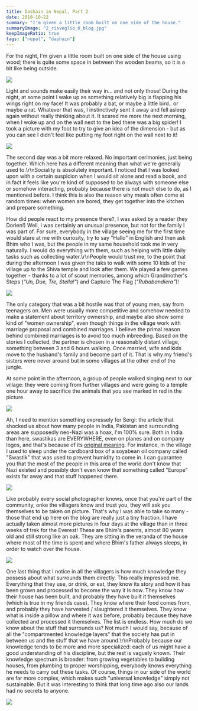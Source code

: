 ```yaml
---
title: Dashain in Nepal, Part 2
date: 2010-10-22
summary: "I'm given a little room built on one side of the house."
summaryImage: "2_risveglio_0_blog.jpg"
keepImageRatio: true
tags: ["nepal", "dashain"]
---
```


For the night, I'm given a little room built on one side of the house using wood; there is quite some space in between the wooden beams, so it is a bit like being outside.

![](2_dormire_prima_blog.jpg)

Light and sounds make easily their way in... and not only those! During the night, at some point I wake up as something relatively big is flapping his wings right on my face! It was probably a bat, or maybe a little bird.. or maybe a rat. Whatever that was, I instinctively sent it away and fell asleep again without really thinking about it. It scared me more the next morning, when I woke up and on the wall next to the bed there was a big spider! I took a picture with my foot to try to give an idea of the dimension - but as you can see I didn't feel like putting my foot right on the wall next to it!

![](2_risveglio_0_blog.jpg)

The second day was a bit more relaxed. No important cerimonies, just being together. Which here has a different meaning than what we're generally used to.\r\nSociality is absolutely important. I noticed that I was looked upon with a certain suspicion when I would sit alone and read a book, and in fact it feels like you're kind of supposed to be always with someone else or somehow interacting, probably because there is not much else to do, as I mentioned before. I think this is also the reason why meals often come at random times: when women are bored, they get together into the kitchen and prepare something.

How did people react to my presence there?, I was asked by a reader (hey Dorien!) Well, I was certainly an unusual presence, but not for the family I was part of. For sure, everybody in the village seeing me for the first time would stare at me with curiosity, try to say "Hallo" in English and then ask Bhim who I was, but the people in my same household took me in very naturally. I would do everything with them, such as helping with little daily tasks such as collecting water.\r\nPeople would trust me, to the point that during the afternoon I was given the taks to walk with some 10 kids of the village up to the Shiva temple and look after them. We played a few games together - thanks to a lot of scout memories, among which Grandmother's Steps (_"Un, Due, Tre, Stella!"_) and Capture The Flag (_"Rubabandiera"_)!

![](2_rubabandiera_2_blog.jpg)

The only category that was a bit hostile was that of young men, say from teenagers on. Men were usually more competitive and somehow needed to make a statement about territory ownership, and maybe also show some kind of "women ownership", even though things in the village work with marriage proposal and combined marriages. I believe the primal reason behind combined marriages is to avoid too much inbreeding. Based on the stories I collected, the partner is chosen in a reasonably distant village, something between 3 and 6 hours walking. Once married, wife and kids move to the husband's family and become part of it. That is why my friend's sisters were never around but in some villages at the other end of the jungle.

At some point in the afternoon, a group of people walked singing next to our village: they were coming from further villages and were going to a temple one hour away to sacrifice the animals that you see marked in red in the picture.

![](2_marcia_1_blog.jpg)

Ah, I need to mention something expressely for Sergi: the article that shocked us about how many people in India, Pakistan and surrounding areas are supposedly neo-Nazi was a hoax, I'm 100% sure. Both in India than here, swastikas are EVERYWHERE, even on planes and on company logos, and that's because of its [original meaning](http://history1900s.about.com/cs/swastika/a/swastikahistory.htm). For instance, in the village I used to sleep under the cardboard box of a soyabean oil company called "Swastik" that was used to prevent humidity to come in. I can guarantee you that the most of the people in this area of the world don't know that Nazi existed and possibly don't even know that something called "Europe" exists far away and that stuff happened there.

![](2_swastik_boh.jpg)

Like probably every social photographer knows, once that you're part of the community, onke the villagers know and trust you, they will ask you themselves to be taken on picture. That's why I was able to take so many - those that end up here on the blog are really just a tiny fraction. I have actually taken almost more pictures in four days at the village than in three weeks of trek for the Everest! These are Bhim's parents, almost 80 years old and still strong like an oak. They are sitting in the veranda of the house where most of the time is spent and where Bhim's father always sleeps, in order to watch over the house.

![](2_pomeriggio_3_blog.jpg)

One last thing that I notice in all the villagers is how much knowledge they possess about what surrounds them directly. This really impressed me. Everything that they use, or drink, or eat, they know its story and how it has been grown and processed to become the way it is now. They know how their house has been built, and probably they have built it themselves (which is true in my friends case). They know where their food comes from, and probably they have harvested / slaughtered it themselves. They know what is inside a pillow and where it was before, probably because they have collected and processed it themselves. The list is endless. How much do we know about the stuff that surrounds us? Not much I would say, because of all the "compartmented knowledge layers" that the society has put in between us and the stuff that we have around.\r\nProbably because our knowledge tends to be more and more specialized: each of us might have a good understanding of his discipline, but the rest is vaguely known. Their knowledge spectrum is broader: from growing vegetables to building houses, from plumbing to proper worshipping, everybody knows everything he needs to carry out these tasks. Of course, things in our side of the world are far more complex, which makes such "universal knowledge" simply not sustainable. But it was interesting to think that long time ago also our lands had no secrets to anyone.

![](2_pomeriggio_4_blog.jpg)
